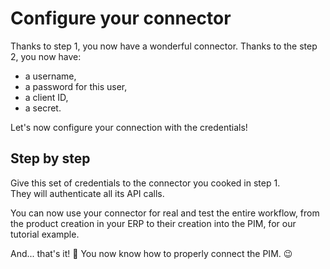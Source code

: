 # Configure your connector

Thanks to step 1, you now have a wonderful connector.
Thanks to the step 2, you now have:
- a username,
- a password for this user,
- a client ID,
- a secret.

Let's now configure your connection with the credentials!

## Step by step
Give this set of credentials to the connector you cooked in step 1.  
They will authenticate all its API calls.

You can now use your connector for real and test the entire workflow, from the product creation in your ERP to their creation into the PIM, for our tutorial example.

And... that's it! :tada: You now know how to properly connect the PIM. :wink:
